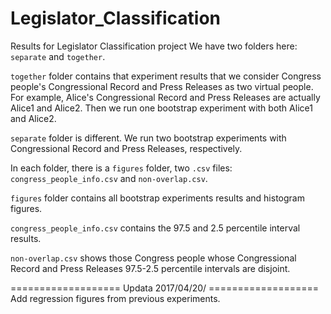 # Legislator_Classification
Results for Legislator Classification project
We have two folders here: `separate` and `together`.

`together` folder contains that experiment results that we consider Congress 
people's Congressional Record and Press Releases as two virtual people. For 
example, Alice's Congressional Record and Press Releases are actually Alice1 
and Alice2. Then we run one bootstrap experiment with both Alice1 and Alice2.

`separate` folder is different. We run two bootstrap experiments with Congressional 
Record and Press Releases, respectively.

In each folder, there is a `figures` folder, two `.csv` files: `congress_people_info.csv` and `non-overlap.csv`.

`figures` folder contains all bootstrap experiments results and histogram figures.

`congress_people_info.csv` contains the 97.5 and 2.5 percentile interval results.

`non-overlap.csv` shows those Congress people whose Congressional Record and Press Releases 97.5-2.5 
percentile intervals are disjoint.

=================== Updata 2017/04/20/ ===================
Add regression figures from previous experiments.
